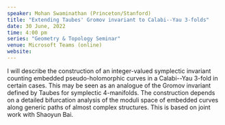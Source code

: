 ```yaml
---
speaker: Mohan Swaminathan (Princeton/Stanford)
title: "Extending Taubes' Gromov invariant to Calabi--Yau 3-folds"
date: 30 June, 2022
time: 4:00 pm
series: "Geometry & Topology Seminar"
venue: Microsoft Teams (online)
website: 
---
```


I will describe the construction of an integer-valued
symplectic invariant counting embedded pseudo-holomorphic curves in a
Calabi--Yau 3-fold in certain cases. This may be seen as an analogue
of the Gromov invariant defined by Taubes for symplectic 4-manifolds.
The construction depends on a detailed bifurcation analysis of the
moduli space of embedded curves along generic paths of almost complex
structures. This is based on joint work with Shaoyun Bai.
